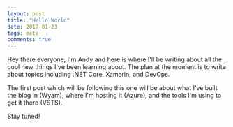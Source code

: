 ```yaml
---
layout: post
title: "Hello World"
date: 2017-01-23
tags: meta
comments: true
---
```


Hey there everyone, I'm Andy and here is where I'll be writing about all the cool new things I've been learning about. The plan at the moment is to write about topics including .NET Core, Xamarin, and DevOps.

The first post which will be following this one will be about what I've built the blog in (Wyam), where I'm hosting it (Azure), and the tools I'm using to get it there (VSTS).

Stay tuned!